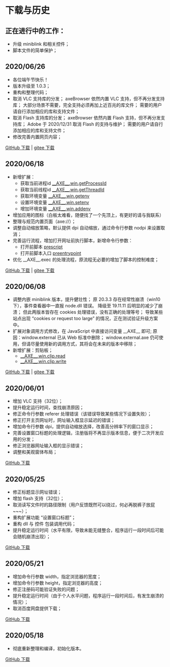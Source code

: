 # 下载与历史

## 正在进行中的工作：
- 升级 miniblink 和相关控件；
- 脚本文件的简单保护；

## 2020/06/26
- 各位端午节快乐！
- 版本升级至 1.0.3；
- 重构和整理代码；
- 取消 VLC 支持库的分发；
        axeBrowser 依然内置 VLC 支持，但不再分发支持库；
        大部分场景不需要，完全支持必须再加上近百兆的库文件；
        需要的用户请自行添加相应的库和支持文件；
- 取消 Flash 支持库的分发；
        axeBrowser 依然内置 Flash 支持，但不再分发支持库；
        Adobe 于 2020/12/31 取消 Flash 的支持与维护；
        需要的用户请自行添加相应的库和支持文件；
- 修改完善内置网页内容；

[GitHub 下载](https://raw.githubusercontent.com/Chanix/axeBrowserDoc/master/download/axeBrowser-20200626.zip) | 
[gitee 下载](https://gitee.com/chanix/axeBrowserDoc/raw/master/download/axeBrowser-20200626.zip) 


## 2020/06/18
- 新增扩展：
    - 获取当前进程id    [\_\_AXE\_\_.win.getProcessId](jscall.md#axe_win_getProcessId)
    - 获取当前线程id    [\_\_AXE\_\_.win.getThreadId](jscall.md#axe_win_getThreadId)
    - 获取环境变量      [\_\_AXE\_\_.win.getenv](jscall.md#axe_win_getenv)
    - 设置环境变量      [\_\_AXE\_\_.win.setenv](jscall.md#axe_win_setenv)
    - 增加环境变量      [\_\_AXE\_\_.win.addenv](jscall.md#axe_win_addenv)
- 增加应用的图标（白板太难看，随便找了一个先顶上，有更好的请与我联系）
- 整理与规范内置页面（axe://）；
- 调整自动缩放策略，默认提供 dpi 自动缩放，通过命令行参数 nodpi 来设置取消；
- 完善运行流程，增加打开网址前执行脚本，新增命令行参数：
    - 打开前脚本        [prescript](todo.md)
    - 打开前脚本入口    [preentrypoint](todo.md)
- 优化 \_\_AXE\_\_.exec 的处理流程，原流程无必要的增加了脚本的控制难度；

[GitHub 下载](https://raw.githubusercontent.com/Chanix/axeBrowserDoc/master/download/axeBrowser-20200618.zip) | 
[gitee 下载](https://gitee.com/chanix/axeBrowserDoc/raw/master/download/axeBrowser-20200618.zip) 

## 2020/06/08
- 调整内嵌 miniblink 版本，提升健壮性；
        原 20.3.3 存在经常性崩溃（win10下），事件查看器中一直报 node.dll 错误。
        降级至 19.11.11 后明显的减少了崩溃；
        但此两版本皆存在 cookies 处理错误，没有正确的处理等号；
        导致某些站点出现 “cookies or request too large” 的情况，正在测试验证升级方案中。
- 扩展对象调用方式修改，在 JavaScript 中直接访问变量 \_\_AXE\_\_ 即可;
        原因：window.external 已从 Web 标准中删除；
        window.external.axe 仍可使用，但请尽量使用新的调用方式，其将会在未来的版本中移除；
- 新增扩展：剪贴板；
    - [\_\_AXE\_\_.win.clip.read](jscall.md#axe_win_clip_read)
    - [\_\_AXE\_\_.win.clip.write](jscall.md#axe_win_clip_write)

[GitHub 下载](https://raw.githubusercontent.com/Chanix/axeBrowserDoc/master/download/axeBrowser-20200608.zip) | 
[gitee 下载](https://gitee.com/chanix/axeBrowserDoc/raw/master/download/axeBrowser-20200608.zip) 

## 2020/06/01
- 增加 VLC 支持（32位）；
- 提升稳定运行时间，查找崩溃原因；
- 修正命令行参数 referer 处理错误（该错误导致某些情况下设置失败）；
- 修正打开主页网址时，网址输入框显示延迟的错误；
- 增加命令行参数 dpi，提供自动缩放选择，改善高分辨率下的窗口显示；
- 完善设置窗口标题的处理逻辑，注册版将不再显示版本信息，便于二次开发应用的分发；
- 修正浏览器网址输入框的显示错误；
- 调整和美观窗体布局；

[GitHub 下载](https://raw.githubusercontent.com/Chanix/axeBrowserDoc/master/download/axeBrowser-20200601.zip)

## 2020/05/25
- 修正标题显示网址错误；
- 增加 flash 支持（32位）；
- 取消读写文件时的路径限制（用户反馈既然可以绕过，何必再脱裤子放屁~~~）；
- 重构扩展功能 “设置窗口标题”；
- 重构 dll 与 控件 包装调用代码；
- 提升稳定运行时间（水平有限，导致未能无缝整合，程序运行一段时间后可能会随机崩溃出现）；

[GitHub 下载](https://raw.githubusercontent.com/Chanix/axeBrowserDoc/master/download/axeBrowser-20200525.zip)

## 2020/05/21
- 增加命令行参数 width，指定浏览器的宽度；
- 增加命令行参数 height，指定浏览器的高度；
- 修正注册码可能验证失败的问题；
- 提升稳定运行时间（由于个人水平问题，程序运行一段时间后，有发生崩溃的情况）；
- 取消百度网盘提供下载；

[GitHub 下载](https://raw.githubusercontent.com/Chanix/axeBrowserDoc/master/download/axeBrowser-20200521.zip)

## 2020/05/18
- 彻底重新整理和编译，初始化版本。

[GitHub 下载](https://raw.githubusercontent.com/Chanix/axeBrowserDoc/master/download/axeBrowser-20200518.zip)
